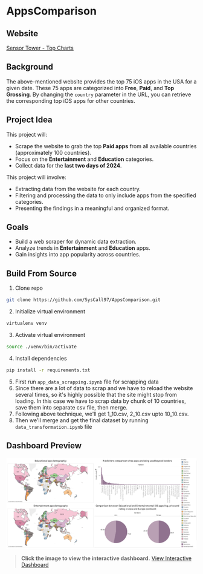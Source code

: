 # AppsComparison
## Website
[Sensor Tower - Top Charts](https://app.sensortower.com/top-charts?os=ios&category=0&country=US&date=2025-01-20&device=iphone)

## Background
The above-mentioned website provides the top 75 iOS apps in the USA for a given date. These 75 apps are categorized into **Free**, **Paid**, and **Top Grossing**. By changing the `country` parameter in the URL, you can retrieve the corresponding top iOS apps for other countries.

## Project Idea
This project will:
- Scrape the website to grab the top **Paid apps** from all available countries (approximately 100 countries).
- Focus on the **Entertainment** and **Education** categories.
- Collect data for the **last two days of 2024**.

This project will involve:
- Extracting data from the website for each country.
- Filtering and processing the data to only include apps from the specified categories.
- Presenting the findings in a meaningful and organized format.

## Goals
- Build a web scraper for dynamic data extraction.
- Analyze trends in **Entertainment** and **Education** apps.
- Gain insights into app popularity across countries.

## Build From Source
1. Clone repo
```bash
git clone https://github.com/SysCall97/AppsComparison.git
```
2. Initialize virtual environment
```bash
virtualenv venv  
```
3. Activate virtual environment
```bash
source ./venv/bin/activate
```
4. Install dependencies
```bash
pip install -r requirements.txt
```
5. First run ``app_data_scrapping.ipynb`` file for scrapping data
6. Since there are a lot of data to scrap and we have to reload the website several times, so it's highly possible that the site might stop from loading. In this case we have to scrap data by chunk of 10 countries, save them into separate csv file, then merge.
7. Following above technique, we'll get 1_10.csv, 2_10.csv upto 10_10.csv. 
8. Then we'll merge and get the final dataset by running ``data_transformation.ipynb`` file

## Dashboard Preview
![Dashboard Preview](dashboard.png)

> **Click the image to view the interactive dashboard.**
[View Interactive Dashboard](https://public.tableau.com/app/profile/kazi.mashry/viz/iOSAppsDemographic/Dashboard1?publish=yes)
